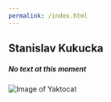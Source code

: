 ```yaml
---
permalink: /index.html
---
```


## Stanislav Kukucka

##### No text at this moment

![Image of Yaktocat](https://octodex.github.com/images/yaktocat.png)
